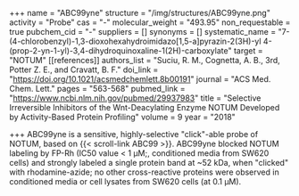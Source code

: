 +++
name = "ABC99yne"
structure = "/img/structures/ABC99yne.png"
activity = "Probe"
cas = "-"
molecular_weight = "493.95"
non_requestable = true
pubchem_cid = "-"
suppliers = []
synonyms = []
systematic_name = "7-(4-chlorobenzyl)-1,3-dioxohexahydroimidazo[1,5-a]pyrazin-2(3H)-yl 4-(prop-2-yn-1-yl)-3,4-dihydroquinoxaline-1(2H)-carboxylate"
target = "NOTUM"
[[references]]
authors_list = "Suciu, R. M., Cognetta, A. B., 3rd, Potter Z. E., and Cravatt, B. F."
doi_link = "https://doi.org/10.1021/acsmedchemlett.8b00191"
journal = "ACS Med. Chem. Lett."
pages = "563-568"
pubmed_link = "https://www.ncbi.nlm.nih.gov/pubmed/29937983"
title = "Selective Irreversible Inhibitors of the Wnt-Deacylating Enzyme NOTUM Developed by Activity-Based Protein Profiling"
volume = 9
year = "2018"

+++
ABC99yne is a sensitive, highly-selective "click"-able probe of NOTUM, based on {{< scroll-link ABC99 >}}. ABC99yne blocked NOTUM labeling by FP-Rh (IC50 value < 1 µM;, conditioned media from SW620 cells) and strongly labeled a single protein band at \~52 kDa, when "clicked" with rhodamine-azide; no other cross-reactive proteins were observed in conditioned media or cell lysates from SW620 cells (at 0.1 μM).